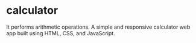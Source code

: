# calculator
It performs arithmetic operations. A simple and responsive calculator web app built using HTML, CSS, and JavaScript.

